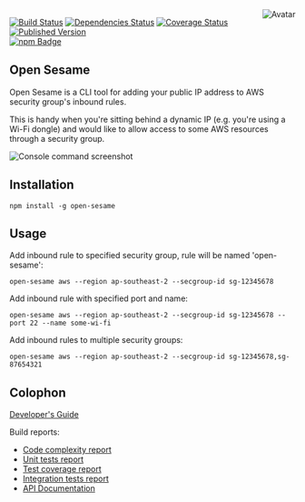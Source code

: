 <img align="right" src="https://raw.github.com/cliffano/open-sesame/master/avatar.jpg" alt="Avatar"/>

[![Build Status](https://img.shields.io/travis/cliffano/open-sesame.svg)](http://travis-ci.org/cliffano/open-sesame)
[![Dependencies Status](https://img.shields.io/david/cliffano/open-sesame.svg)](http://david-dm.org/cliffano/open-sesame)
[![Coverage Status](https://img.shields.io/coveralls/cliffano/open-sesame.svg)](https://coveralls.io/r/cliffano/open-sesame?branch=master)
[![Published Version](https://img.shields.io/npm/v/open-sesame.svg)](http://www.npmjs.com/package/open-sesame)
<br/>
[![npm Badge](https://nodei.co/npm/open-sesame.png)](http://npmjs.org/package/open-sesame)

Open Sesame
-----------

Open Sesame is a CLI tool for adding your public IP address to AWS security group's inbound rules.

This is handy when you're sitting behind a dynamic IP (e.g. you're using a Wi-Fi dongle) and would like to allow access to some AWS resources through a security group.

![Console command screenshot](https://raw.github.com/cliffano/open-sesame/master/screenshots/console.png)

Installation
------------

    npm install -g open-sesame

Usage
-----

Add inbound rule to specified security group, rule will be named 'open-sesame':

    open-sesame aws --region ap-southeast-2 --secgroup-id sg-12345678

Add inbound rule with specified port and name:

    open-sesame aws --region ap-southeast-2 --secgroup-id sg-12345678 --port 22 --name some-wi-fi

Add inbound rules to multiple security groups:

    open-sesame aws --region ap-southeast-2 --secgroup-id sg-12345678,sg-87654321

Colophon
--------

[Developer's Guide](http://cliffano.github.io/developers_guide.html#nodejs)

Build reports:

* [Code complexity report](http://cliffano.github.io/open-sesame/complexity/plato/index.html)
* [Unit tests report](http://cliffano.github.io/open-sesame/test/mocha.txt)
* [Test coverage report](http://cliffano.github.io/open-sesame/coverage/c8/index.html)
* [Integration tests report](http://cliffano.github.io/open-sesame/test-integration/cmdt.txt)
* [API Documentation](http://cliffano.github.io/open-sesame/doc/jsdoc/index.html)
